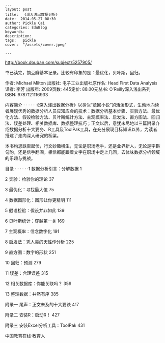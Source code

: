 
    ---
    layout: post  
    title:  《深入浅出数据分析》  
    date:  2014-05-27 08:30  
    author: Pickle Cai  
    categories: EduBlog  
    keywords: 
    description:   
    tags:	pickle   
    cover:  "/assets/cover.jpeg"  

    ---  
    
http://book.douban.com/subject/5257905/

书已读完，摘豆瓣基本记录。比较有印象的是：最优化，贝叶斯，回归。

作者: Michael Milton 出版社: 电子工业出版社原作名: Head First Data Analysis译者: 李芳 出版年: 2009页数: 445定价: 88.00元丛书: O'Reilly深入浅出系列ISBN: 9787121116933

内容简介  · · · · · ·《深入浅出数据分析》以类似“章回小说”的活泼形式，生动地向读者展现优秀的数据分析人员应知应会的技术：数据分析基本步骤、实验方法、最优化方法、假设检验方法、贝叶斯统计方法、主观概率法、启发法、直方图法、回归法、误差处理、相关数据库、数据整理技巧；正文以后，意犹未尽地以三篇附录介绍数据分析十大要务、R工具及ToolPak工具，在充分展现目标知识以外，为读者搭建了走向深入研究的桥梁。

本书构思跌宕起伏，行文妙趣横生，无论是职场老手，还是业界新人，无论是字斟句酌，还是信手翻阅，相信都能跟着文字在职场中走上几回，去体味数据分析领域的乐趣与挑战。





目录  · · · · · ·1 数据分析引言：分解数据 1

2 实验：检验你的理论 37

3 最优化：寻找最大值 75

4 数据图形化：图形让你更精明 111

5 假设检验：假设并非如此 139

6 贝叶斯统计：穿越第一关 169

7 主观概率：信念数字化 191

8 启发法：凭人类的天性作分析 225

9 直方图：数字的形状 251

10 回归：预测 279

11 误差：合理误差 315

12 相关数据库：你能关联吗？ 359

13 整理数据：井然有序 385

附录一 尾声：正文未及的十大要诀 417

附录二 安装R：启动R！ 427

附录三 安装Excel分析工具：ToolPak 431

		    
 中国教育在线·教育人


